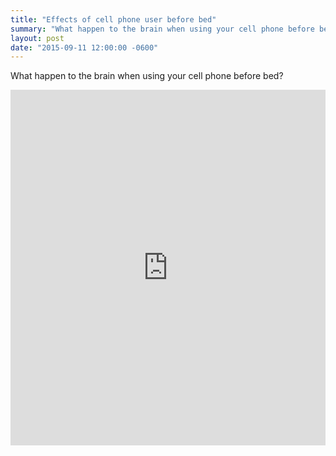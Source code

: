 ```yaml
---
title: "Effects of cell phone user before bed"
summary: "What happen to the brain when using your cell phone before bed?"
layout: post
date: "2015-09-11 12:00:00 -0600"
---
```


What happen to the brain when using your cell phone before bed?

<iframe src="https://docs.google.com/presentation/d/1ww_tCYLC4AcQXHz6-Gghm4jv8zZKEqDgtMbJNKDepKc/embed?start=false&loop=false&delayms=3000" frameborder="0" width="100%" height="569" allowfullscreen="true" mozallowfullscreen="true" webkitallowfullscreen="true"></iframe>
